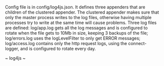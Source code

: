 Config file is in config/log4js.json. It defines three appenders that are children of the clustered appender. The clustered appender makes sure that only the master process writes to the log files, otherwise having multiple processes try to write at the same time will cause problems. Three log files are defined: log/app.log gets all the log messages and is configured to rotate when the file gets to 10Mb in size, keeping 3 backups of the file; log/errors.log uses the logLevelFilter to only get ERROR messages; log/access.log contains only the http request logs, using the connect-logger, and is configured to rotate every day.

~ log4js ~
